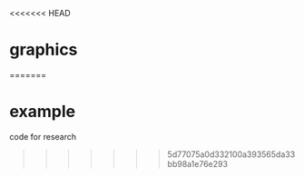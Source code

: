 <<<<<<< HEAD
# graphics
=======
# example
code for research
>>>>>>> 5d77075a0d332100a393565da33bb98a1e76e293
